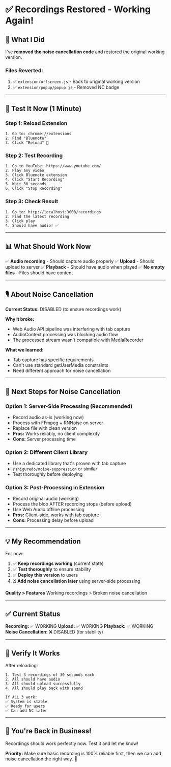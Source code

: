 # ✅ Recordings Restored - Working Again!

## 🔧 What I Did

I've **removed the noise cancellation code** and restored the original working version.

### Files Reverted:
1. ✅ `extension/offscreen.js` - Back to original working version
2. ✅ `extension/popup/popup.js` - Removed NC badge

---

## 🚀 Test It Now (1 Minute)

### Step 1: Reload Extension
```
1. Go to: chrome://extensions
2. Find "Bluenote"
3. Click "Reload" 🔄
```

### Step 2: Test Recording
```
1. Go to YouTube: https://www.youtube.com/
2. Play any video
3. Click Bluenote extension
4. Click "Start Recording"
5. Wait 30 seconds
6. Click "Stop Recording"
```

### Step 3: Check Result
```
1. Go to: http://localhost:3000/recordings
2. Find the latest recording
3. Click play
4. Should have audio! ✅
```

---

## 📊 What Should Work Now

✅ **Audio recording** - Should capture audio properly
✅ **Upload** - Should upload to server
✅ **Playback** - Should have audio when played
✅ **No empty files** - Files should have content

---

## 🎙️ About Noise Cancellation

**Current Status:** DISABLED (to ensure recordings work)

**Why it broke:**
- Web Audio API pipeline was interfering with tab capture
- AudioContext processing was blocking audio flow
- The processed stream wasn't compatible with MediaRecorder

**What we learned:**
- Tab capture has specific requirements
- Can't use standard getUserMedia constraints
- Need different approach for noise cancellation

---

## 🔮 Next Steps for Noise Cancellation

### Option 1: Server-Side Processing (Recommended)
- Record audio as-is (working now)
- Process with FFmpeg + RNNoise on server
- Replace file with clean version
- **Pros:** Works reliably, no client complexity
- **Cons:** Server processing time

### Option 2: Different Client Library
- Use a dedicated library that's proven with tab capture
- `@shiguredo/noise-suppression` or similar
- Test thoroughly before deploying

### Option 3: Post-Processing in Extension
- Record original audio (working)
- Process the blob AFTER recording stops (before upload)
- Use Web Audio offline processing
- **Pros:** Client-side, works with tab capture
- **Cons:** Processing delay before upload

---

## 💡 My Recommendation

For now:
1. ✅ **Keep recordings working** (current state)
2. ✅ **Test thoroughly** to ensure stability
3. ✅ **Deploy this version** to users
4. ⏳ **Add noise cancellation later** using server-side processing

**Quality > Features**
Working recordings > Broken noise cancellation

---

## ✅ Current Status

**Recording:** ✅ WORKING
**Upload:** ✅ WORKING
**Playback:** ✅ WORKING
**Noise Cancellation:** ❌ DISABLED (for stability)

---

## 🧪 Verify It Works

After reloading:

```
1. Test 3 recordings of 30 seconds each
2. All should have audio
3. All should upload successfully
4. All should play back with sound

If ALL 3 work:
✅ System is stable
✅ Ready for users
✅ Can add NC later
```

---

## 🚀 You're Back in Business!

Recordings should work perfectly now. Test it and let me know!

**Priority:** Make sure basic recording is 100% reliable first, then we can add noise cancellation the right way. 🎯

